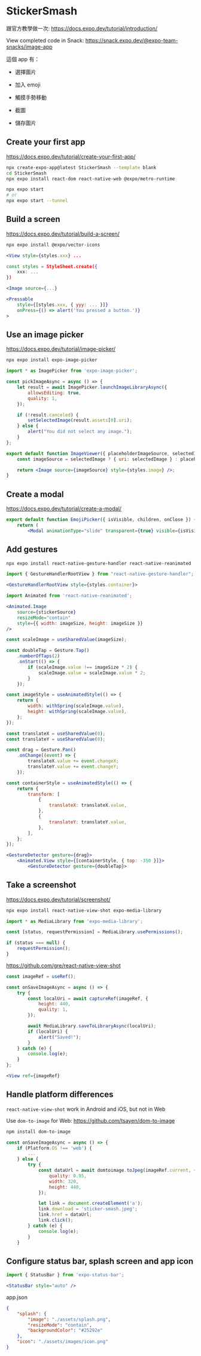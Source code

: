 # StickerSmash

跟官方教學做一次: https://docs.expo.dev/tutorial/introduction/

View completed code in Snack: https://snack.expo.dev/@expo-team-snacks/image-app

這個 app 有：

- 選擇圖片

- 加入 emoji

- 觸摸手勢移動

- 截圖

- 儲存圖片

## Create your first app

https://docs.expo.dev/tutorial/create-your-first-app/

```bash
npx create-expo-app@latest StickerSmash --template blank
cd StickerSmash
npx expo install react-dom react-native-web @expo/metro-runtime
```

```bash
npx expo start
# or
npx expo start --tunnel
```

## Build a screen

https://docs.expo.dev/tutorial/build-a-screen/

```bash
npx expo install @expo/vector-icons
```

```jsx
<View style={styles.xxx} ...

const styles = StyleSheet.create({
    xxx: ...
})
```

```jsx
<Image source={...}
```

```jsx
<Pressable
    style={[styles.xxx, { yyy: ... }]}
    onPress={() => alert('You pressed a button.')}
>
```

## Use an image picker

https://docs.expo.dev/tutorial/image-picker/

```bash
npx expo install expo-image-picker
```

```jsx
import * as ImagePicker from 'expo-image-picker';

const pickImageAsync = async () => {
    let result = await ImagePicker.launchImageLibraryAsync({
        allowsEditing: true,
        quality: 1,
    });

    if (!result.canceled) {
        setSelectedImage(result.assets[0].uri);
    } else {
        alert("You did not select any image.");
    }
};

export default function ImageViewer({ placeholderImageSource, selectedImage }) {
    const imageSource = selectedImage ? { uri: selectedImage } : placeholderImageSource;

    return <Image source={imageSource} style={styles.image} />;
}
```

## Create a modal

https://docs.expo.dev/tutorial/create-a-modal/

```jsx
export default function EmojiPicker({ isVisible, children, onClose }) {
    return (
        <Modal animationType="slide" transparent={true} visible={isVisible}>
```

## Add gestures

```bash
npx expo install react-native-gesture-handler react-native-reanimated
```

```jsx
import { GestureHandlerRootView } from "react-native-gesture-handler";

<GestureHandlerRootView style={styles.container}>
```

```jsx
import Animated from 'react-native-reanimated';

<Animated.Image
    source={stickerSource}
    resizeMode="contain"
    style={{ width: imageSize, height: imageSize }}
/>
```

```jsx
const scaleImage = useSharedValue(imageSize);
```

```jsx
const doubleTap = Gesture.Tap()
    .numberOfTaps(2)
    .onStart(() => {
        if (scaleImage.value !== imageSize * 2) {
            scaleImage.value = scaleImage.value * 2;
        }
    });
```

```jsx
const imageStyle = useAnimatedStyle(() => {
    return {
        width: withSpring(scaleImage.value),
        height: withSpring(scaleImage.value),
    };
});
```

```jsx
const translateX = useSharedValue(0);
const translateY = useSharedValue(0);

const drag = Gesture.Pan()
    .onChange((event) => {
        translateX.value += event.changeX;
        translateY.value += event.changeY;
    });

const containerStyle = useAnimatedStyle(() => {
    return {
        transform: [
            {
                translateX: translateX.value,
            },
            {
                translateY: translateY.value,
            },
        ],
    };
});

<GestureDetector gesture={drag}>
    <Animated.View style={[containerStyle, { top: -350 }]}>
        <GestureDetector gesture={doubleTap}>
```

## Take a screenshot

https://docs.expo.dev/tutorial/screenshot/

```bash
npx expo install react-native-view-shot expo-media-library
```

```jsx
import * as MediaLibrary from 'expo-media-library';

const [status, requestPermission] = MediaLibrary.usePermissions();

if (status === null) {
    requestPermission();
}
```

https://github.com/gre/react-native-view-shot

```jsx
const imageRef = useRef();

const onSaveImageAsync = async () => {
    try {
        const localUri = await captureRef(imageRef, {
            height: 440,
            quality: 1,
        });

        await MediaLibrary.saveToLibraryAsync(localUri);
        if (localUri) {
            alert("Saved!");
        }
    } catch (e) {
        console.log(e);
    }
};

<View ref={imageRef} 
```

## Handle platform differences 


`react-native-view-shot` work in Android and iOS, but not in Web

Use `dom-to-image` for Web: https://github.com/tsayen/dom-to-image

```bash
npm install dom-to-image
```

```jsx
const onSaveImageAsync = async () => {
    if (Platform.OS !== 'web') {
        ...
    } else {
        try {
            const dataUrl = await domtoimage.toJpeg(imageRef.current, {
                quality: 0.95,
                width: 320,
                height: 440,
            });

            let link = document.createElement('a');
            link.download = 'sticker-smash.jpeg';
            link.href = dataUrl;
            link.click();
        } catch (e) {
            console.log(e);
        }
    }
```

## Configure status bar, splash screen and app icon

```jsx
import { StatusBar } from 'expo-status-bar';

<StatusBar style="auto" />
```

app.json

```json
{
    "splash": {
        "image": "./assets/splash.png",
        "resizeMode": "contain",
        "backgroundColor": "#25292e"
    },
    "icon": "./assets/images/icon.png"
}
```

